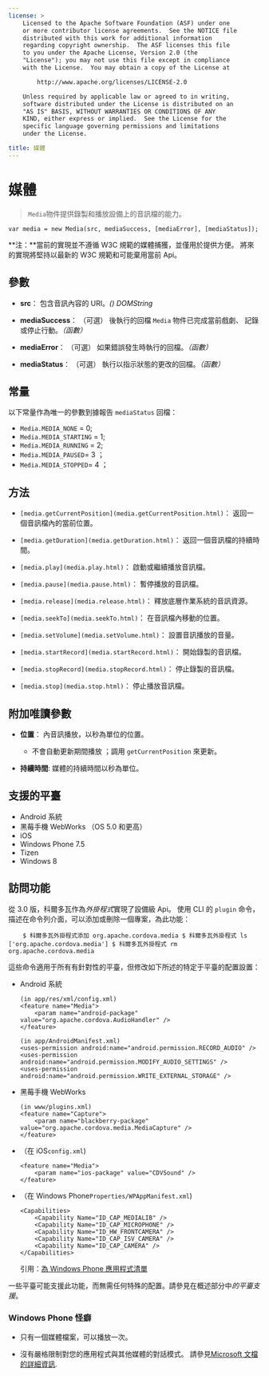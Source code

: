 ```yaml
---
license: >
    Licensed to the Apache Software Foundation (ASF) under one
    or more contributor license agreements.  See the NOTICE file
    distributed with this work for additional information
    regarding copyright ownership.  The ASF licenses this file
    to you under the Apache License, Version 2.0 (the
    "License"); you may not use this file except in compliance
    with the License.  You may obtain a copy of the License at

        http://www.apache.org/licenses/LICENSE-2.0

    Unless required by applicable law or agreed to in writing,
    software distributed under the License is distributed on an
    "AS IS" BASIS, WITHOUT WARRANTIES OR CONDITIONS OF ANY
    KIND, either express or implied.  See the License for the
    specific language governing permissions and limitations
    under the License.

title: 媒體
---
```


# 媒體

> `Media`物件提供錄製和播放設備上的音訊檔的能力。

    var media = new Media(src, mediaSuccess, [mediaError], [mediaStatus]);
    

**注：**當前的實現並不遵循 W3C 規範的媒體捕獲，並僅用於提供方便。 將來的實現將堅持以最新的 W3C 規範和可能棄用當前 Api。

## 參數

*   **src**： 包含音訊內容的 URI。*() DOMString*

*   **mediaSuccess**： （可選） 後執行的回檔 `Media` 物件已完成當前戲劇、 記錄或停止行動。*（函數）*

*   **mediaError**： （可選） 如果錯誤發生時執行的回檔。*（函數）*

*   **mediaStatus**： （可選） 執行以指示狀態的更改的回檔。*（函數）*

## 常量

以下常量作為唯一的參數到據報告 `mediaStatus` 回檔：

*   `Media.MEDIA_NONE` = 0;
*   `Media.MEDIA_STARTING` = 1;
*   `Media.MEDIA_RUNNING` = 2;
*   `Media.MEDIA_PAUSED`= 3 ；
*   `Media.MEDIA_STOPPED`= 4 ；

## 方法

*   `[media.getCurrentPosition](media.getCurrentPosition.html)`： 返回一個音訊檔內的當前位置。

*   `[media.getDuration](media.getDuration.html)`： 返回一個音訊檔的持續時間。

*   `[media.play](media.play.html)`： 啟動或繼續播放音訊檔。

*   `[media.pause](media.pause.html)`： 暫停播放的音訊檔。

*   `[media.release](media.release.html)`： 釋放底層作業系統的音訊資源。

*   `[media.seekTo](media.seekTo.html)`： 在音訊檔內移動的位置。

*   `[media.setVolume](media.setVolume.html)`： 設置音訊播放的音量。

*   `[media.startRecord](media.startRecord.html)`： 開始錄製的音訊檔。

*   `[media.stopRecord](media.stopRecord.html)`： 停止錄製的音訊檔。

*   `[media.stop](media.stop.html)`： 停止播放音訊檔。

## 附加唯讀參數

*   **位置**： 內音訊播放，以秒為單位的位置。
    
    *   不會自動更新期間播放 ；調用 `getCurrentPosition` 來更新。

*   **持續時間**: 媒體的持續時間以秒為單位。

## 支援的平臺

*   Android 系統
*   黑莓手機 WebWorks （OS 5.0 和更高）
*   iOS
*   Windows Phone 7.5
*   Tizen
*   Windows 8

## 訪問功能

從 3.0 版，科爾多瓦作為*外掛程式*實現了設備級 Api。 使用 CLI 的 `plugin` 命令，描述在命令列介面，可以添加或刪除一個專案，為此功能：

        $ 科爾多瓦外掛程式添加 org.apache.cordova.media $ 科爾多瓦外掛程式 ls ['org.apache.cordova.media'] $ 科爾多瓦外掛程式 rm org.apache.cordova.media
     

這些命令適用于所有有針對性的平臺，但修改如下所述的特定于平臺的配置設置：

*   Android 系統
    
        (in app/res/xml/config.xml)
        <feature name="Media">
            <param name="android-package" value="org.apache.cordova.AudioHandler" />
        </feature>
        
        (in app/AndroidManifest.xml)
        <uses-permission android:name="android.permission.RECORD_AUDIO" />
        <uses-permission android:name="android.permission.MODIFY_AUDIO_SETTINGS" />
        <uses-permission android:name="android.permission.WRITE_EXTERNAL_STORAGE" />
        

*   黑莓手機 WebWorks
    
        (in www/plugins.xml)
        <feature name="Capture">
            <param name="blackberry-package" value="org.apache.cordova.media.MediaCapture" />
        </feature>
        

*   （在 iOS`config.xml`)
    
        <feature name="Media">
            <param name="ios-package" value="CDVSound" />
        </feature>
        

*   （在 Windows Phone`Properties/WPAppManifest.xml`)
    
        <Capabilities>
            <Capability Name="ID_CAP_MEDIALIB" />
            <Capability Name="ID_CAP_MICROPHONE" />
            <Capability Name="ID_HW_FRONTCAMERA" />
            <Capability Name="ID_CAP_ISV_CAMERA" />
            <Capability Name="ID_CAP_CAMERA" />
        </Capabilities>
        
    
    引用：[為 Windows Phone 應用程式清單][1]

 [1]: http://msdn.microsoft.com/en-us/library/ff769509%28v=vs.92%29.aspx

一些平臺可能支援此功能，而無需任何特殊的配置。請參見在概述部分中*的平臺支援*。

### Windows Phone 怪癖

*   只有一個媒體檔案，可以播放一次。

*   沒有嚴格限制對您的應用程式與其他媒體的對話模式。 請參見[Microsoft 文檔的詳細資訊][2].

 [2]: http://msdn.microsoft.com/en-us/library/windowsphone/develop/hh184838(v=vs.92).aspx